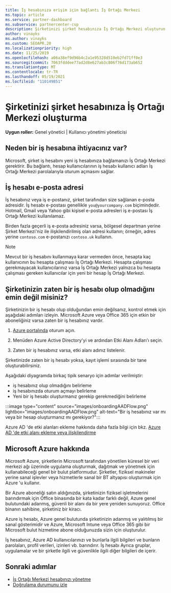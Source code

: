 ```yaml
---
title: İş hesabınıza erişim için bağlantı İş Ortağı Merkezi
ms.topic: article
ms.service: partner-dashboard
ms.subservice: partnercenter-csp
description: Şirketinizi şirket hesabınıza İş Ortağı Merkezi oluşturun. Bu, şirketinizin çalışanlarının İş Ortağı Merkezi.
author: vinayks
ms.author: vinayks
ms.custom: SEOAPR.20
ms.localizationpriority: high
ms.date: 11/25/2019
ms.openlocfilehash: a06a38ef9d96b4c2a1e95328d510eb2fd71ff0e3
ms.sourcegitcommit: 7063fdddee77ad2d8e627ab3c806f76d173ab652
ms.translationtype: MT
ms.contentlocale: tr-TR
ms.lasthandoff: 05/19/2021
ms.locfileid: "110149851"
---
```

# <a name="create-a-work-account-that-links-your-company-to-your-partner-center-account"></a>Şirketinizi şirket hesabınıza İş Ortağı Merkezi oluşturma

**Uygun roller:** Genel yönetici | Kullanıcı yönetimi yöneticisi

## <a name="why-you-need-a-work-account"></a>Neden bir iş hesabına ihtiyacınız var?

Microsoft, şirket iş hesabını yeni iş hesabınıza bağlamanızı İş Ortağı Merkezi gerektirir. Bu bağlantı, hesap kullanıcılarının iş hesabı kullanıcı adları İş Ortağı Merkezi parolalarıyla oturum açmasını sağlar.

## <a name="the-work-account-email-address"></a>İş hesabı e-posta adresi

İş hesabınız veya iş e-postanız, şirket tarafından size sağlanan e-posta adresidir. İş hesabı e-postası genellikle `you@yourcompany.com` biçimindedir. Hotmail, Gmail veya Yahoo gibi kişisel e-posta adresleri iş e-postası İş Ortağı Merkezi kullanılamaz.

Birden fazla geçerli iş e-posta adresiniz varsa, bölgesel departman yerine Şirket Merkezi'niz ile ilişkilendirilmiş olan adresi kullanın; örneğin, adres yerine `contoso.com` e-postanızı `contoso.uk` kullanın.

> [!NOTE]  
> Mevcut bir iş hesabını kullanmaya karar vermeden önce, hesapta kaç kullanıcının bu hesapta çalışması İş Ortağı Merkezi. Hesapta çalışması gerekmayacak kullanıcılarınız varsa İş Ortağı Merkezi yalnızca bu hesapta çalışması gereken kullanıcılar için yeni bir hesap İş Ortağı Merkezi.

## <a name="not-sure-if-your-company-already-has-a-work-account"></a>Şirketinizin zaten bir iş hesabı olup olmadığını emin değil misiniz?

Şirketinizin bir iş hesabı olup olduğundan emin değilsanız, kontrol etmek için aşağıdaki adımları izleyin. Microsoft Azure veya Office 365 için etkin bir aboneliğiniz varsa zaten bir iş hesabınız vardır.

1. [Azure portalında](https://portal.azure.com) oturum açın.

2. Menüden Azure Active Directory'yi ve ardından Etki Alanı Adları'ı seçin.

3. Zaten bir iş hesabınız varsa, etki alanı adınız listelenir.

Şirketinizde zaten bir iş hesabı yoksa, kayıt işlemi sırasında bir tane oluşturabilirsiniz.

Aşağıdaki diyagramda birkaç tipik senaryo için adımlar verilmiştir:

- iş hesabınız olup olmadığını belirleme
- iş hesabınızda oturum açmayı belirleme
- Yeni bir iş hesabı oluşturmanız gerekip gerekmediğini belirleme

:::image type="content" source="images/onboardingAADFlow.png" lightbox="images/onboardingAADFlow.png" alt-text="Bir iş hesabınız var mı veya bir hesap oluşturmanız mı gerekiyor?":::

Azure AD 'de etki alanları ekleme hakkında daha fazla bilgi için bkz. [Azure AD 'de etki alanı ekleme veya ilişkilendirme](/azure/active-directory/active-directory-add-domain)

## <a name="about-microsoft-azure"></a>Microsoft Azure hakkında

Microsoft Azure, şirketlerin Microsoft tarafından yönetilen küresel bir veri merkezi ağı üzerinde uygulama oluşturmak, dağıtmak ve yönetmek için kullanabileceği genel bir bulut platformudur. Şirketler, fiziksel makineler yerine sanal işlevler veya hizmetlerle sanal bir BT altyapısı oluşturmak için Azure 'u kullanır.

Bir Azure aboneliği satın aldığınızda, şirketinizin fiziksel işletmelerini barındırmak için Office binasında bir kata kadar farklı değil, Azure genel bulutundaki adanmış, güvenli bir alanı da bir yere yeniden sunuyoruz. Office binanın sahibine, şirketiniz bir kiracı.

Azure iş hesabı, Azure genel bulutunda şirketinizin adanmış ve yalıtılmış bir sanal gösterimidir ve Azure, Microsoft Intune veya Office 365 gibi bir Microsoft bulut hizmetine abone olduğunuzda sizin için oluşturulur.

İş hesabınız, Azure AD kullanıcılarınızı ve bunlarla ilgili bilgileri ve bunların parolaları, profil verileri, izinleri vb. barındırır. İş hesabı Ayrıca gruplar, uygulamalar ve bir şirketle ilgili ve güvenlikle ilgili diğer bilgileri de içerir.

## <a name="next-steps"></a>Sonraki adımlar

- [İş Ortağı Merkezi hesabınızı yönetme](partner-center-account-setup.md)
- [Doğrulama durumunu izle](verification-responses.md)